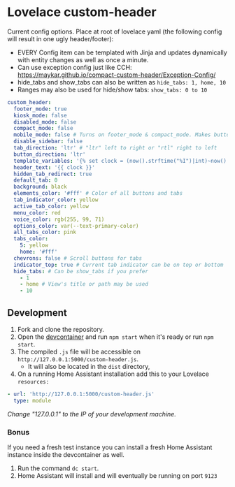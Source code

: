 # Lovelace custom-header

Current config options. Place at root of lovelace yaml (the following config
will result in one ugly header/footer):

- EVERY Config item can be templated with Jinja and updates dynamically with entity changes as well as once a minute.
- Can use exception config just like CCH: https://maykar.github.io/compact-custom-header/Exception-Config/
- hide_tabs and show_tabs can also be written as `hide_tabs: 1, home, 10`
- Ranges may also be used for hide/show tabs: `show_tabs: 0 to 10`

```yaml
custom_header:
  footer_mode: true
  kiosk_mode: false
  disabled_mode: false
  compact_mode: false
  mobile_mode: false # Turns on footer_mode & compact_mode. Makes button & tab directions right to left
  disable_sidebar: false
  tab_direction: 'ltr' # "ltr" left to right or "rtl" right to left
  button_direction: 'ltr'
  template_variables: '{% set clock = (now().strftime("%I")|int)~now().strftime(":%M") %}'
  header_text: '{{ clock }}'
  hidden_tab_redirect: true
  default_tab: 0
  background: black
  elements_color: '#fff' # Color of all buttons and tabs
  tab_indicator_color: yellow
  active_tab_color: yellow
  menu_color: red
  voice_color: rgb(255, 99, 71)
  options_color: var(--text-primary-color)
  all_tabs_color: pink
  tabs_color:
    5: yellow
    home: '#fff'
  chevrons: false # Scroll buttons for tabs
  indicator_top: true # Current tab indicator can be on top or bottom
  hide_tabs: # Can be show_tabs if you prefer
    - 1
    - home # View's title or path may be used
    - 10
```

## Development

1. Fork and clone the repository.
2. Open the [devcontainer][devcontainer] and run `npm start` when it's ready or
   run `npm start`.
3. The compiled `.js` file will be accessible on
   `http://127.0.0.1:5000/custom-header.js`.
   - It will also be located in the `dist` directory,
4. On a running Home Assistant installation add this to your Lovelace
   `resources:`

```yaml
- url: 'http://127.0.0.1:5000/custom-header.js'
  type: module
```

_Change "127.0.0.1" to the IP of your development machine._

### Bonus

If you need a fresh test instance you can install a fresh Home Assistant instance inside the devcontainer as well.

1. Run the command `dc start`.
2. Home Assistant will install and will eventually be running on port `9123`

<!--Links -->

[devcontainer]: https://code.visualstudio.com/docs/remote/containers
